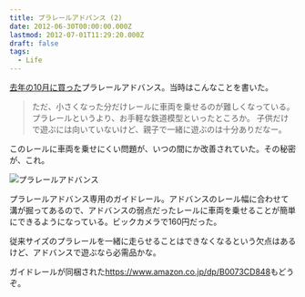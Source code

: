 ```yaml
---
title: プラレールアドバンス (2)
date: 2012-06-30T00:00:00.000Z
lastmod: 2012-07-01T11:29:20.000Z
draft: false
tags:
  - Life
---
```


[去年の10月に買った](/posts/20111024/p01)プラレールアドバンス。当時はこんなことを書いた。

> ただ、小さくなった分だけレールに車両を乗せるのが難しくなっている。 プラレールというより、お手軽な鉄道模型といったところか。 子供だけで遊ぶには向いていないけど、親子で一緒に遊ぶのは十分ありだなー。

このレールに車両を乗せにくい問題が、いつの間にか改善されていた。その秘密が、これ。

![プラレールアドバンス](@/assets/flickr/7430113842.jpg "プラレールアドバンス")

プラレールアドバンス専用のガイドレール。アドバンスのレール幅に合わせて溝が掘ってあるので、アドバンスの弱点だったレールに車両を乗せることが簡単にできるようになっている。ビックカメラで160円だった。

従来サイズのプラレールを一緒に走らせることはできなくなるという欠点はあるけど、アドバンスで遊ぶなら必需品かな。

ガイドレールが同梱された<https://www.amazon.co.jp/dp/B0073CD848>もどうぞ。
